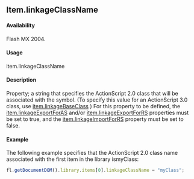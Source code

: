 ## Item.linkageClassName

#### Availability

Flash MX 2004.

#### Usage

item.linkageClassName

#### Description

Property; a string that specifies the ActionScript 2.0 class that will be associated with the symbol. (To specify this value for an ActionScript 3.0 class, use [item.linkageBaseClass](../Item_object/item5.md) )
For this property to be defined, the [item.linkageExportForAS](../Item_object/item7.md) and/or [item.linkageExportForRS](../Item_object/item8.md) properties must be set to true, and the [item.linkageImportForRS](../Item_object/item11.md) property must be set to false.

#### Example

The following example specifies that the ActionScript 2.0 class name associated with the first item in the library ismyClass:

```javascript
fl.getDocumentDOM().library.items[0].linkageClassName = "myClass";
```

<span id="item.linkageExportForAS" class="anchor"></span>
